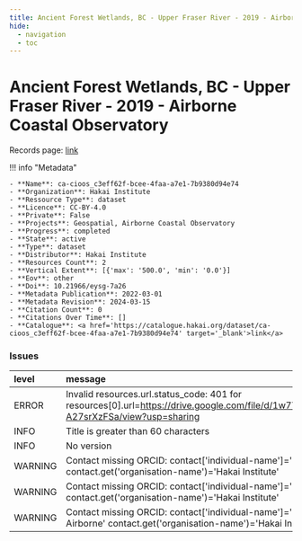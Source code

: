 ```yaml
---
title: Ancient Forest Wetlands, BC - Upper Fraser River - 2019 - Airborne Coastal Observatory
hide:
  - navigation
  - toc
---
```


# Ancient Forest Wetlands, BC - Upper Fraser River - 2019 - Airborne Coastal Observatory

Records page: <a href='https://catalogue.hakai.org/dataset/ca-cioos_c3eff62f-bcee-4faa-a7e1-7b9380d94e74' target='_blank'>link</a>

<div id='map'></div>

!!! info "Metadata"
    
    - **Name**: ca-cioos_c3eff62f-bcee-4faa-a7e1-7b9380d94e74 
    - **Organization**: Hakai Institute 
    - **Ressource Type**: dataset 
    - **Licence**: CC-BY-4.0 
    - **Private**: False 
    - **Projects**: Geospatial, Airborne Coastal Observatory 
    - **Progress**: completed 
    - **State**: active 
    - **Type**: dataset 
    - **Distributor**: Hakai Institute 
    - **Resources Count**: 2 
    - **Vertical Extent**: [{'max': '500.0', 'min': '0.0'}] 
    - **Eov**: other 
    - **Doi**: 10.21966/eysg-7a26 
    - **Metadata Publication**: 2022-03-01 
    - **Metadata Revision**: 2024-03-15 
    - **Citation Count**: 0 
    - **Citations Over Time**: [] 
    - **Catalogue**: <a href='https://catalogue.hakai.org/dataset/ca-cioos_c3eff62f-bcee-4faa-a7e1-7b9380d94e74' target='_blank'>link</a> 

### Issues

| level   | message                                                                                                                                        |
|:--------|:-----------------------------------------------------------------------------------------------------------------------------------------------|
| ERROR   | Invalid resources.url.status_code: 401 for resources[0].url=https://drive.google.com/file/d/1w7TLX1RIP6F6S_inRKU3x-A27srXzFSa/view?usp=sharing |
| INFO    | Title is greater than 60 characters                                                                                                            |
| INFO    | No version                                                                                                                                     |
| WARNING | Contact missing ORCID: contact['individual-name']='Geospatial Team' contact.get('organisation-name')='Hakai Institute'                         |
| WARNING | Contact missing ORCID: contact['individual-name']='Geospatial Team' contact.get('organisation-name')='Hakai Institute'                         |
| WARNING | Contact missing ORCID: contact['individual-name']='Coastal Observatory, Airborne' contact.get('organisation-name')='Hakai Institute'           |

<script>
   document.addEventListener("DOMContentLoaded", function() {
    var map = L.map('map').setView([51.505, -125.09], 5);
    L.tileLayer('https://tile.openstreetmap.org/{z}/{x}/{y}.png', {
        maxZoom: 19,
        attribution: '&copy; <a href="http://www.openstreetmap.org/copyright">OpenStreetMap</a>'
    }).addTo(map);
    var geojsonFeature = {
        "type": "Feature",
        "properties": {
            "name" : "Ancient Forest Wetlands, BC - Upper Fraser River - 2019 - Airborne Coastal Observatory"
        },
        "geometry": {'type': 'Polygon', 'coordinates': [[[-121.3, 53.79], [-121.2, 53.79], [-121.2, 53.84], [-121.3, 53.84], [-121.3, 53.79]]]}
    }
    L.geoJSON(geojsonFeature).addTo(map);
   })
</script>